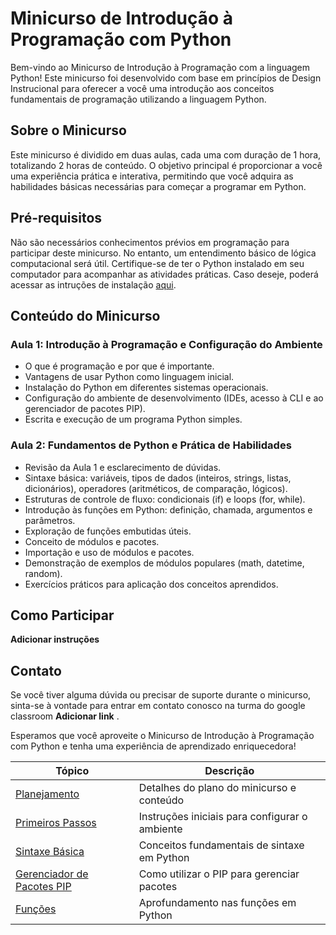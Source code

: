 # Minicurso de Introdução à Programação com Python

Bem-vindo ao Minicurso de Introdução à Programação com a linguagem Python! Este minicurso foi desenvolvido com base em princípios de Design Instrucional para oferecer a você uma introdução aos conceitos fundamentais de programação utilizando a linguagem Python.

## Sobre o Minicurso

Este minicurso é dividido em duas aulas, cada uma com duração de 1 hora, totalizando 2 horas de conteúdo. O objetivo principal é proporcionar a você uma experiência prática e interativa, permitindo que você adquira as habilidades básicas necessárias para começar a programar em Python. 

## Pré-requisitos

Não são necessários conhecimentos prévios em programação para participar deste minicurso. No entanto, um entendimento básico de lógica computacional será útil. Certifique-se de ter o Python instalado em seu computador para acompanhar as atividades práticas. Caso deseje, poderá acessar as intruções de instalação [aqui](./primeiros_passos.md).

## Conteúdo do Minicurso

### Aula 1: Introdução à Programação e Configuração do Ambiente

- O que é programação e por que é importante.
- Vantagens de usar Python como linguagem inicial.
- Instalação do Python em diferentes sistemas operacionais.
- Configuração do ambiente de desenvolvimento (IDEs, acesso à CLI e ao gerenciador de pacotes PIP).
- Escrita e execução de um programa Python simples.

### Aula 2: Fundamentos de Python e Prática de Habilidades

- Revisão da Aula 1 e esclarecimento de dúvidas.
- Sintaxe básica: variáveis, tipos de dados (inteiros, strings, listas, dicionários), operadores (aritméticos, de comparação, lógicos).
- Estruturas de controle de fluxo: condicionais (if) e loops (for, while).
- Introdução às funções em Python: definição, chamada, argumentos e parâmetros.
- Exploração de funções embutidas úteis.
- Conceito de módulos e pacotes.
- Importação e uso de módulos e pacotes.
- Demonstração de exemplos de módulos populares (math, datetime, random).
- Exercícios práticos para aplicação dos conceitos aprendidos.

## Como Participar

**Adicionar instruções**

## Contato

Se você tiver alguma dúvida ou precisar de suporte durante o minicurso, sinta-se à vontade para entrar em contato conosco na turma do google classroom **Adicionar link** .

Esperamos que você aproveite o Minicurso de Introdução à Programação com Python e tenha uma experiência de aprendizado enriquecedora!



| Tópico                              | Descrição                                        |
|-------------------------------------|--------------------------------------------------|
| [Planejamento](./planejamento.md)   | Detalhes do plano do minicurso e conteúdo         |
| [Primeiros Passos](./primeiros_passos.md) | Instruções iniciais para configurar o ambiente |
| [Sintaxe Básica](./sintaxe.md)      | Conceitos fundamentais de sintaxe em Python      |
| [Gerenciador de Pacotes PIP](./planejamento.md) | Como utilizar o PIP para gerenciar pacotes |
| [Funções](./functions.md)            | Aprofundamento nas funções em Python            |